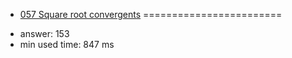 + [057 Square root convergents](http://projecteuler.net/problem=57)
========================

- answer: 153 
- min used time: 847 ms

